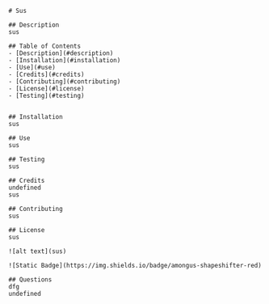 
    # Sus
    
    ## Description
    sus

    ## Table of Contents
    - [Description](#description)
    - [Installation](#installation)
    - [Use](#use)    
    - [Credits](#credits)
    - [Contributing](#contributing)
    - [License](#license)
    - [Testing](#testing)

    
    ## Installation
    sus
    
    ## Use
    sus

    ## Testing
    sus

    ## Credits
    undefined
    sus

    ## Contributing
    sus

    ## License
    sus

    ![alt text](sus)

    ![Static Badge](https://img.shields.io/badge/amongus-shapeshifter-red)

    ## Questions
    dfg
    undefined
    